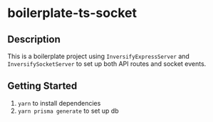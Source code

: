 # boilerplate-ts-socket

## Description

This is a boilerplate project using `InversifyExpressServer` and `InversifySocketServer` to set up both API routes and socket events.

## Getting Started

1. `yarn` to install dependencies
2. `yarn prisma generate` to set up db
